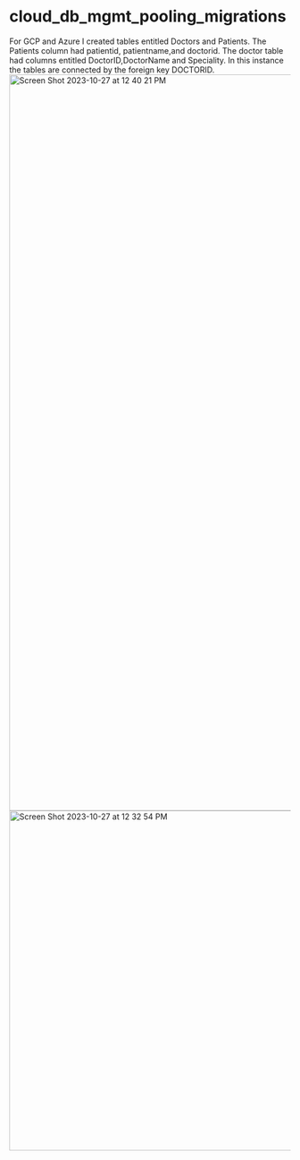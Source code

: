 # cloud_db_mgmt_pooling_migrations

For GCP and Azure I created tables entitled Doctors and Patients. The Patients column had patientid, patientname,and doctorid. The doctor table had columns entitled DoctorID,DoctorName and Speciality. In this instance the tables are connected by the foreign key DOCTORID. 
<img width="1317" alt="Screen Shot 2023-10-27 at 12 40 21 PM" src="https://github.com/malh718/cloud_db_mgmt_pooling_migrations/assets/102617334/719fd37b-56a3-4913-a1ec-4caac554c8f8">
<img width="608" alt="Screen Shot 2023-10-27 at 12 32 54 PM" src="https://github.com/malh718/cloud_db_mgmt_pooling_migrations/assets/102617334/f5ef745b-5c69-4c0f-9e26-4aca7aed6428">
